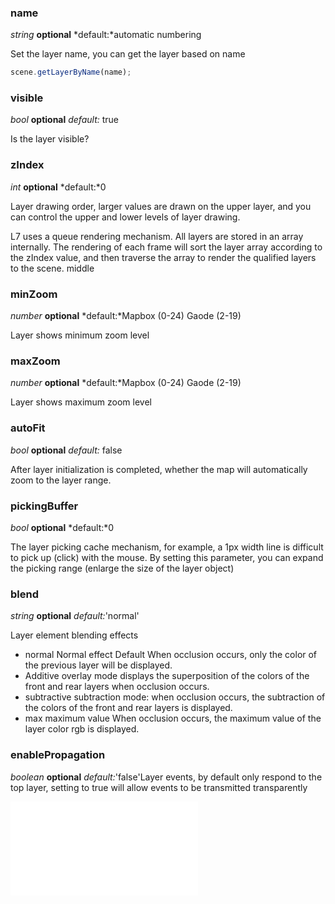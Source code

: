 ### name

<description> _string_ **optional** *default:*automatic numbering</description>

Set the layer name, you can get the layer based on name

```javascript
scene.getLayerByName(name);
```

### visible

<description> _bool_ **optional** _default:_ true</description>

Is the layer visible?

### zIndex

<description> _int_ **optional** *default:*0</description>

Layer drawing order, larger values ​​are drawn on the upper layer, and you can control the upper and lower levels of layer drawing.

L7 uses a queue rendering mechanism. All layers are stored in an array internally. The rendering of each frame will sort the layer array according to the zIndex value, and then traverse the array to render the qualified layers to the scene. middle

### minZoom

<description> _number_ **optional** *default:*Mapbox (0-24) Gaode (2-19)</description>

Layer shows minimum zoom level

### maxZoom

<description> _number_ **optional** *default:*Mapbox (0-24) Gaode (2-19)</description>

Layer shows maximum zoom level

### autoFit

<description> _bool_ **optional** _default:_ false</description>

After layer initialization is completed, whether the map will automatically zoom to the layer range.

### pickingBuffer

<description> _bool_ **optional** *default:*0</description>

The layer picking cache mechanism, for example, a 1px width line is difficult to pick up (click) with the mouse. By setting this parameter, you can expand the picking range (enlarge the size of the layer object)

### blend

<description> _string_ **optional** _default:_'normal'</description>

Layer element blending effects

- normal Normal effect Default When occlusion occurs, only the color of the previous layer will be displayed.
- Additive overlay mode displays the superposition of the colors of the front and rear layers when occlusion occurs.
- subtractive subtraction mode: when occlusion occurs, the subtraction of the colors of the front and rear layers is displayed.
- max maximum value When occlusion occurs, the maximum value of the layer color rgb is displayed.

### enablePropagation

<description> _boolean_ **optional** _default:_'false'</description>Layer events, by default only respond to the top layer, setting to true will allow events to be transmitted transparently

<embed src="@/docs/api/common/layer/mask_options.en.md"></embed>
